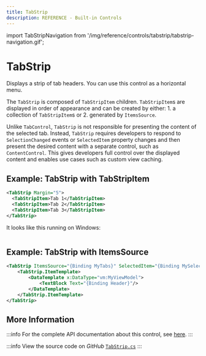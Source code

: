 ```yaml
---
title: TabStrip
description: REFERENCE - Built-in Controls
---
```


import TabStripNavigation from '/img/reference/controls/tabstrip/tabstrip-navigation.gif';

# TabStrip

Displays a strip of tab headers. You can use this control as a horizontal menu.

The `TabStrip` is composed of `TabStripItem` children. `TabStripItem`s are displayed in order of appearance and can be created by either: 1. a collection of `TabStripItem`s or 2. generated by `ItemsSource`.

Unlike `TabControl`, `TabStrip` is not responsible for presenting the content of the selected tab. Instead, `TabStrip` requires developers to respond to `SelectionChanged` events or `SelectedItem` property changes and then present the desired content with a separate control, such as `ContentControl`. This gives developers full control over the displayed content and enables use cases such as custom view caching.

## Example: TabStrip with TabStripItem

```xml
<TabStrip Margin="5">
  <TabStripItem>Tab 1</TabStripItem>
  <TabStripItem>Tab 2</TabStripItem>
  <TabStripItem>Tab 3</TabStripItem>
</TabStrip>
```

It looks like this running on Windows:

<img src={TabStripNavigation} alt="" />

## Example: TabStrip with ItemsSource

```xml
<TabStrip ItemsSource="{Binding MyTabs}" SelectedItem="{Binding MySelectedItem}">
    <TabStrip.ItemTemplate>
        <DataTemplate x:DataType="vm:MyViewModel">
            <TextBlock Text="{Binding Header}"/>
        </DataTemplate>
    </TabStrip.ItemTemplate>
</TabStrip>
```

## More Information

:::info
For the complete API documentation about this control, see [here](https://api-docs.avaloniaui.net/docs/T_Avalonia_Controls_Primitives_TabStrip).
:::

:::info
View the source code on _GitHub_ [`TabStrip.cs`](https://github.com/AvaloniaUI/Avalonia/blob/master/src/Avalonia.Controls/Primitives/TabStrip.cs)
:::

